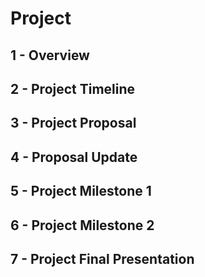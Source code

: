 # Project

## 1 - Overview

## 2 - Project Timeline

## 3 - Project Proposal

## 4 - Proposal Update

## 5 - Project Milestone 1

## 6 - Project Milestone 2

## 7 - Project Final Presentation
